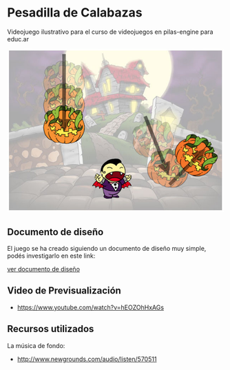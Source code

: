 # Pesadilla de Calabazas

Videojuego ilustrativo para el curso de videojuegos en pilas-engine para educ.ar

![](preview.jpg)


## Documento de diseño

El juego se ha creado siguiendo un documento de diseño muy
simple, podés investigarlo en este link:

[ver documento de diseño](https://docs.google.com/document/d/1djHK0JNp3dLPRzUSd1kKJMnWQAk2fsDsrcGlEDiWcIM/edit#heading=h.xkh6vrzayvp7)


## Video de Previsualización

 - https://www.youtube.com/watch?v=hEOZOhHxAGs


## Recursos utilizados

La música de fondo:

 - http://www.newgrounds.com/audio/listen/570511
